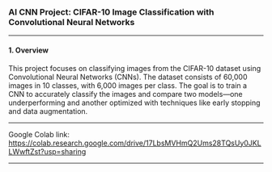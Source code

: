 
### **AI CNN Project: CIFAR-10 Image Classification with Convolutional Neural Networks**

---

#### **1. Overview**
This project focuses on classifying images from the CIFAR-10 dataset using Convolutional Neural Networks (CNNs). The dataset consists of 60,000 images in 10 classes, with 6,000 images per class. The goal is to train a CNN to accurately classify the images and compare two models—one underperforming and another optimized with techniques like early stopping and data augmentation.

---

Google Colab link: https://colab.research.google.com/drive/17LbsMVHmQ2Ums28TQsUy0JKLLWwftZst?usp=sharing 

---
